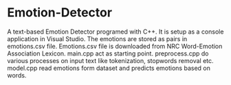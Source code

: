 # Emotion-Detector
A text-based Emotion Detector programed with C++.
It is setup as a console application in Visual Studio.
The emotions are stored as pairs in emotions.csv file.
Emotions.csv file is downloaded from NRC Word-Emotion Association Lexicon.
main.cpp act as starting point.
preprocess.cpp do various processes on input text like tokenization, stopwords removal etc.
model.cpp read emotions form dataset and predicts emotions based on words.
